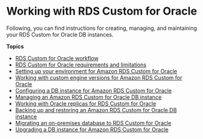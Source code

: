 # Working with RDS Custom for Oracle<a name="working-with-custom-oracle"></a>

Following, you can find instructions for creating, managing, and maintaining your RDS Custom for Oracle DB instances\.

**Topics**
+ [RDS Custom for Oracle workflow](custom-concept.workflow.md)
+ [RDS Custom for Oracle requirements and limitations](custom-reqs-limits.md)
+ [Setting up your environment for Amazon RDS Custom for Oracle](custom-setup-orcl.md)
+ [Working with custom engine versions for Amazon RDS Custom for Oracle](custom-cev.md)
+ [Configuring a DB instance for Amazon RDS Custom for Oracle](custom-creating.md)
+ [Managing an Amazon RDS Custom for Oracle DB instance](custom-managing.md)
+ [Working with Oracle replicas for RDS Custom for Oracle](custom-rr.md)
+ [Backing up and restoring an Amazon RDS Custom for Oracle DB instance](custom-backup.md)
+ [Migrating an on\-premises database to RDS Custom for Oracle](custom-migrating-oracle.md)
+ [Upgrading a DB instance for Amazon RDS Custom for Oracle](custom-upgrading.md)